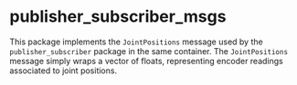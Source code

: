 # publisher_subscriber_msgs

This package implements the `JointPositions` message used by the `publisher_subscriber` package in the same container. The `JointPositions` message simply wraps a vector of floats, representing encoder readings associated to joint positions.